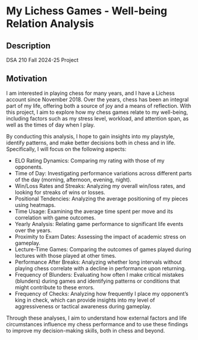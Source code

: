 # My Lichess Games - Well-being Relation Analysis

## Description

DSA 210 Fall 2024-25 Project

## Motivation

I am interested in playing chess for many years, and I have a Lichess account since November 2018. Over the years, chess has been an integral part of my life, offering both a source of joy and a means of reflection. With this project, I aim to explore how my chess games relate to my well-being, including factors such as my stress level, workload, and attention span, as well as the times of day when I play.

By conducting this analysis, I hope to gain insights into my playstyle, identify patterns, and make better decisions both in chess and in life. Specifically, I will focus on the following aspects:

- ELO Rating Dynamics: Comparing my rating with those of my opponents.
- Time of Day: Investigating performance variations across different parts of the day (morning, afternoon, evening, night).
- Win/Loss Rates and Streaks: Analyzing my overall win/loss rates, and looking for streaks of wins or losses.
- Positional Tendencies: Analyzing the average positioning of my pieces using heatmaps.
- Time Usage: Examining the average time spent per move and its correlation with game outcomes.
- Yearly Analysis: Relating game performance to significant life events over the years.
- Proximity to Exam Dates: Assessing the impact of academic stress on gameplay.
- Lecture-Time Games: Comparing the outcomes of games played during lectures with those played at other times.
- Performance After Breaks: Analyzing whether long intervals without playing chess correlate with a decline in performance upon returning.
- Frequency of Blunders: Evaluating how often I make critical mistakes (blunders) during games and identifying patterns or conditions that might contribute to these errors.
- Frequency of Checks: Analyzing how frequently I place my opponent’s king in check, which can provide insights into my level of aggressiveness or tactical awareness during gameplay.

Through these analyses, I aim to understand how external factors and life circumstances influence my chess performance and to use these findings to improve my decision-making skills, both in chess and beyond.

